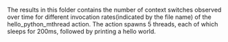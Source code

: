 The results in this folder contains the number of context switches observed over time for different invocation rates(indicated by the file name) of the hello_python_mthread action. 
The action spawns 5 threads, each of which sleeps for 200ms, followed by printing a hello world.
